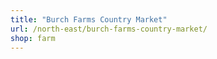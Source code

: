 ```yaml
---
title: "Burch Farms Country Market"
url: /north-east/burch-farms-country-market/
shop: farm
---
```

